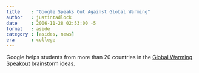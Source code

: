 ```yaml
---
title    : "Google Speaks Out Against Global Warming"
author   : justintadlock
date     : 2006-11-28 02:53:00 -5
format   : aside
category : [asides, news]
era      : college
---
```


Google helps students from more than 20 countries in the <a href="http://googleblog.blogspot.com/2006/11/update-global-warming-speakout.html" title="Google Speaking Out Against Global Warming (External Link)" rel="external"> Global Warming Speakout</a> brainstorm ideas.
